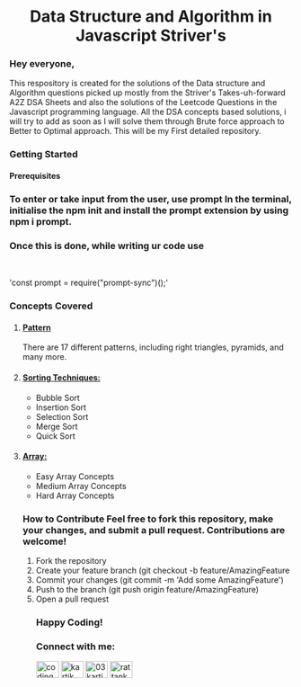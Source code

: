 <h1 align="center"> Data Structure and Algorithm in Javascript Striver's</h1>
<h3>Hey everyone,</h3> 
<p>This respository is created for the solutions of the Data structure and Algorithm questions picked up mostly from the Striver's Takes-uh-forward A2Z DSA Sheets and also the solutions of the Leetcode Questions in the Javascript programming language. All the DSA concepts based solutions, i will try to add as soon as I will solve them through Brute force approach to Better to Optimal approach. This will be my First detailed repository.</p> 
<h3>Getting Started </h3>
<h4>Prerequisites</h4>
<h3>To enter or take input from the user, use prompt In the terminal,<br> initialise the npm init and install the prompt extension by using npm i prompt.</h3>
<h3>Once this is done, while writing ur code use</h3><br>
<p>'const prompt = require("prompt-sync")();'</p> 
<h3>Concepts Covered</h3> 
<ol>
 <li><h4><a href="Patterns" target="blank">Pattern</a></h4></a>There are 17 different patterns, including right triangles, pyramids, and many more.</li>
 <li><h4><a href="Sorting Techniques" target="blank">Sorting Techniques: </a></h4><ul><li>Bubble Sort</li> <li>Insertion Sort</li> <li>Selection Sort</li> <li>Merge Sort</li> <li>Quick Sort</li></ul></li> 
 <li><h4><a href="Array" target="blank">Array: </a></h4> <ul><li>Easy Array Concepts</li> <li>Medium Array Concepts</li> <li>Hard Array Concepts</li></ul></li>
 <h3>How to Contribute Feel free to fork this repository, make your changes, and submit a pull request. Contributions are welcome!</h3> 
 <ol><li>Fork the repository</li> 
  <li>Create your feature branch (git checkout -b feature/AmazingFeature</li> 
  <li>Commit your changes (git commit -m 'Add some AmazingFeature')</li> 
  <li>Push to the branch (git push origin feature/AmazingFeature)</li>
  <li>Open a pull request</li> 
  <h3>Happy Coding!</h3>

<h3 align="left">Connect with me:</h3>
<p align="left">
<a href="https://twitter.com/codingpusy03" target="blank"><img align="center" src="https://raw.githubusercontent.com/rahuldkjain/github-profile-readme-generator/master/src/images/icons/Social/twitter.svg" alt="codingpusy03" height="30" width="40" /></a>
<a href="https://www.linkedin.com/in/kartik-rattan-35097621b" target="blank"><img align="center" src="https://raw.githubusercontent.com/rahuldkjain/github-profile-readme-generator/master/src/images/icons/Social/linked-in-alt.svg" alt="kartik rattan" height="30" width="40" /></a>
<a href="https://instagram.com/03kartikrattan06" target="blank"><img align="center" src="https://raw.githubusercontent.com/rahuldkjain/github-profile-readme-generator/master/src/images/icons/Social/instagram.svg" alt="03kartikrattan06" height="30" width="40" /></a>
<a href="https://www.leetcode.com/rattankartik" target="blank"><img align="center" src="https://raw.githubusercontent.com/rahuldkjain/github-profile-readme-generator/master/src/images/icons/Social/leet-code.svg" alt="rattankartik" height="30" width="40" /></a>
</p>
